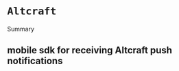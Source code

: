 # ``Altcraft``

<!--@START_MENU_TOKEN@-->Summary<!--@END_MENU_TOKEN@-->

## mobile sdk for receiving Altcraft push notifications
